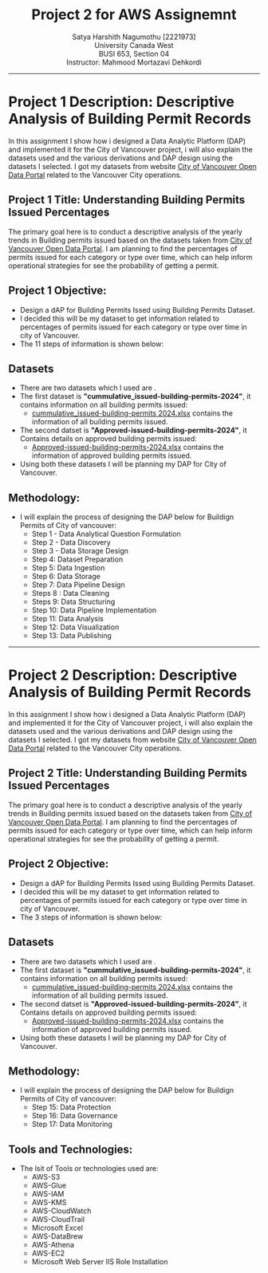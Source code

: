 <h1 align="center">Project 2 for AWS Assignemnt</h1>
<p align="center">
Satya Harshith Nagumothu [2221973] <br>
University Canada West<br>
BUSI 653, Section 04<br>
Instructor: Mahmood Mortazavi Dehkordi<br>
</p>

___

# Project 1 Description: Descriptive Analysis of Building Permit Records
In this assignment I show how i designed a Data Analytic Platform (DAP) and implemented it for the City of Vancouver project, i will also explain the datasets used and the various derivations and DAP design using the datasets I selected. I got my datasets from website [City of Vancouver Open Data Portal](https://opendata.vancouver.ca/explore/dataset/issued-building-permits/information/) related to the Vancouver City operations.

## Project 1 Title: Understanding Building Permits Issued Percentages
The primary goal here is to conduct a descriptive analysis of the yearly trends in Building permits issued based on the datasets taken from [City of Vancouver Open Data Portal](https://opendata.vancouver.ca/explore/dataset/issued-building-permits/information/). I am planning to find the percentages of permits issued for each category or type over time, which can help inform operational strategies for see the probability of getting a permit.
## Project 1 Objective:
* Design a dAP for Building Permits Issed using Building Permits Dataset.
* I decided this will be my dataset to get information related to percentages of permits issued for each category or type over time in city of Vancouver.
* The 11 steps of information is shown below: <br>
## Datasets
* There are two datasets which I used are .
* The first dataset is **"cummulative_issued-building-permits-2024"**, it contains information on all building permits issued:
  * [cummulative_issued-building-permits 2024.xlsx](https://github.com/user-attachments/files/17004724/cummulative_issued-building-permits.2024.xlsx) contains the information of all building permits issued.
* The second datset is **"Approved-issued-building-permits-2024"**, it Contains details on approved building permits issued:
  * [Approved-issued-building-permits-2024.xlsx](https://github.com/user-attachments/files/17004726/Approved-issued-building-permits-2024.xlsx) contains the information of approved building permits issued.
* Using both these datasets I will be planning my DAP for City of Vancouver.
## Methodology:
* I will explain the process of designing the DAP below for Buildign Permits of City of vancouver:
  * Step 1 - Data Analytical Question Formulation
  * Step 2 - Data Discovery
  * Step 3 - Data Storage Design
  * Step 4: Dataset Preparation
  * Step 5: Data Ingestion
  * Step 6: Data Storage
  * Step 7: Data Pipeline Design
  * Steps 8 : Data Cleaning
  * Steps 9: Data Structuring
  * Step 10: Data Pipeline Implementation
  * Step 11: Data Analysis
  * Step 12: Data Visualization
  * Step 13: Data Publishing
___

# Project 2 Description: Descriptive Analysis of Building Permit Records
In this assignment I show how i designed a Data Analytic Platform (DAP) and implemented it for the City of Vancouver project, i will also explain the datasets used and the various derivations and DAP design using the datasets I selected. I got my datasets from website [City of Vancouver Open Data Portal](https://opendata.vancouver.ca/explore/dataset/issued-building-permits/information/) related to the Vancouver City operations.

## Project 2 Title: Understanding Building Permits Issued Percentages
The primary goal here is to conduct a descriptive analysis of the yearly trends in Building permits issued based on the datasets taken from [City of Vancouver Open Data Portal](https://opendata.vancouver.ca/explore/dataset/issued-building-permits/information/). I am planning to find the percentages of permits issued for each category or type over time, which can help inform operational strategies for see the probability of getting a permit.
## Project 2 Objective:
* Design a dAP for Building Permits Issed using Building Permits Dataset.
* I decided this will be my dataset to get information related to percentages of permits issued for each category or type over time in city of Vancouver.
* The 3 steps of information is shown below: <br>
## Datasets
* There are two datasets which I used are .
* The first dataset is **"cummulative_issued-building-permits-2024"**, it contains information on all building permits issued:
  * [cummulative_issued-building-permits 2024.xlsx](https://github.com/user-attachments/files/17004724/cummulative_issued-building-permits.2024.xlsx) contains the information of all building permits issued.
* The second datset is **"Approved-issued-building-permits-2024"**, it Contains details on approved building permits issued:
  * [Approved-issued-building-permits-2024.xlsx](https://github.com/user-attachments/files/17004726/Approved-issued-building-permits-2024.xlsx) contains the information of approved building permits issued.
* Using both these datasets I will be planning my DAP for City of Vancouver.
## Methodology:
* I will explain the process of designing the DAP below for Buildign Permits of City of vancouver:
  * Step 15: Data Protection
  * Step 16: Data Governance
  * Step 17: Data Monitoring
## Tools and Technologies:
* The lsit of Tools or technologies used are:
  * AWS-S3
  * AWS-Glue
  * AWS-IAM
  * AWS-KMS
  * AWS-CloudWatch
  * AWS-CloudTrail
  * Microsoft Excel
  * AWS-DataBrew
  * AWS-Athena
  * AWS-EC2
  * Microsoft Web Server IIS Role Installation
